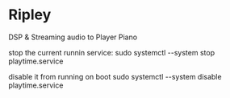 # Ripley
DSP &amp; Streaming audio to Player Piano

stop the current runnin service:
sudo systemctl --system stop playtime.service

disable it from running on boot
sudo systemctl --system disable playtime.service
